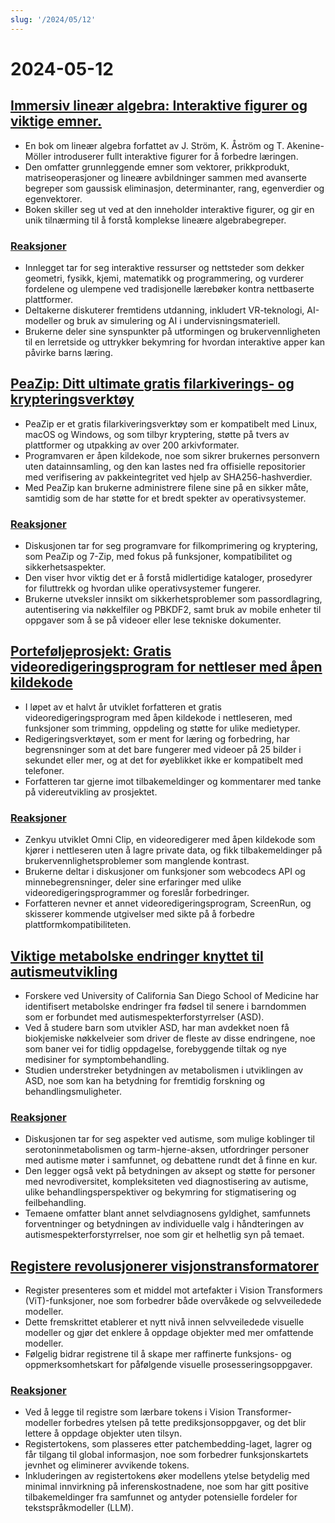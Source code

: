 ```yaml
---
slug: '/2024/05/12'
---
```


# 2024-05-12

## [Immersiv lineær algebra: Interaktive figurer og viktige emner.](http://immersivemath.com/ila/index.html)

- En bok om lineær algebra forfattet av J. Ström, K. Åström og T. Akenine-Möller introduserer fullt interaktive figurer for å forbedre læringen.
- Den omfatter grunnleggende emner som vektorer, prikkprodukt, matriseoperasjoner og lineære avbildninger sammen med avanserte begreper som gaussisk eliminasjon, determinanter, rang, egenverdier og egenvektorer.
- Boken skiller seg ut ved at den inneholder interaktive figurer, og gir en unik tilnærming til å forstå komplekse lineære algebrabegreper.

### [Reaksjoner](https://news.ycombinator.com/item?id=40329388)

- Innlegget tar for seg interaktive ressurser og nettsteder som dekker geometri, fysikk, kjemi, matematikk og programmering, og vurderer fordelene og ulempene ved tradisjonelle lærebøker kontra nettbaserte plattformer.
- Deltakerne diskuterer fremtidens utdanning, inkludert VR-teknologi, AI-modeller og bruk av simulering og AI i undervisningsmateriell.
- Brukerne deler sine synspunkter på utformingen og brukervennligheten til en lerretside og uttrykker bekymring for hvordan interaktive apper kan påvirke barns læring.

## [PeaZip: Ditt ultimate gratis filarkiverings- og krypteringsverktøy](https://peazip.github.io/)

- PeaZip er et gratis filarkiveringsverktøy som er kompatibelt med Linux, macOS og Windows, og som tilbyr kryptering, støtte på tvers av plattformer og utpakking av over 200 arkivformater.
- Programvaren er åpen kildekode, noe som sikrer brukernes personvern uten datainnsamling, og den kan lastes ned fra offisielle repositorier med verifisering av pakkeintegritet ved hjelp av SHA256-hashverdier.
- Med PeaZip kan brukerne administrere filene sine på en sikker måte, samtidig som de har støtte for et bredt spekter av operativsystemer.

### [Reaksjoner](https://news.ycombinator.com/item?id=40327631)

- Diskusjonen tar for seg programvare for filkomprimering og kryptering, som PeaZip og 7-Zip, med fokus på funksjoner, kompatibilitet og sikkerhetsaspekter.
- Den viser hvor viktig det er å forstå midlertidige kataloger, prosedyrer for filuttrekk og hvordan ulike operativsystemer fungerer.
- Brukerne utveksler innsikt om sikkerhetsproblemer som passordlagring, autentisering via nøkkelfiler og PBKDF2, samt bruk av mobile enheter til oppgaver som å se på videoer eller lese tekniske dokumenter.

## [Porteføljeprosjekt: Gratis videoredigeringsprogram for nettleser med åpen kildekode](https://news.ycombinator.com/item?id=40331968)

- I løpet av et halvt år utviklet forfatteren et gratis videoredigeringsprogram med åpen kildekode i nettleseren, med funksjoner som trimming, oppdeling og støtte for ulike medietyper.
- Redigeringsverktøyet, som er ment for læring og forbedring, har begrensninger som at det bare fungerer med videoer på 25 bilder i sekundet eller mer, og at det for øyeblikket ikke er kompatibelt med telefoner.
- Forfatteren tar gjerne imot tilbakemeldinger og kommentarer med tanke på videreutvikling av prosjektet.

### [Reaksjoner](https://news.ycombinator.com/item?id=40331968)

- Zenkyu utviklet Omni Clip, en videoredigerer med åpen kildekode som kjører i nettleseren uten å lagre private data, og fikk tilbakemeldinger på brukervennlighetsproblemer som manglende kontrast.
- Brukerne deltar i diskusjoner om funksjoner som webcodecs API og minnebegrensninger, deler sine erfaringer med ulike videoredigeringsprogrammer og foreslår forbedringer.
- Forfatteren nevner et annet videoredigeringsprogram, ScreenRun, og skisserer kommende utgivelser med sikte på å forbedre plattformkompatibiliteten.

## [Viktige metabolske endringer knyttet til autismeutvikling](https://medicalxpress.com/news/2024-05-metabolism-autism-reveals-developmental.html)

- Forskere ved University of California San Diego School of Medicine har identifisert metabolske endringer fra fødsel til senere i barndommen som er forbundet med autismespekterforstyrrelser (ASD).
- Ved å studere barn som utvikler ASD, har man avdekket noen få biokjemiske nøkkelveier som driver de fleste av disse endringene, noe som baner vei for tidlig oppdagelse, forebyggende tiltak og nye medisiner for symptombehandling.
- Studien understreker betydningen av metabolismen i utviklingen av ASD, noe som kan ha betydning for fremtidig forskning og behandlingsmuligheter.

### [Reaksjoner](https://news.ycombinator.com/item?id=40328616)

- Diskusjonen tar for seg aspekter ved autisme, som mulige koblinger til serotoninmetabolismen og tarm-hjerne-aksen, utfordringer personer med autisme møter i samfunnet, og debattene rundt det å finne en kur.
- Den legger også vekt på betydningen av aksept og støtte for personer med nevrodiversitet, kompleksiteten ved diagnostisering av autisme, ulike behandlingsperspektiver og bekymring for stigmatisering og feilbehandling.
- Temaene omfatter blant annet selvdiagnosens gyldighet, samfunnets forventninger og betydningen av individuelle valg i håndteringen av autismespekterforstyrrelser, noe som gir et helhetlig syn på temaet.

## [Registere revolusjonerer visjonstransformatorer](https://openreview.net/forum?id=2dnO3LLiJ1)

- Register presenteres som et middel mot artefakter i Vision Transformers (ViT)-funksjoner, noe som forbedrer både overvåkede og selvveiledede modeller.
- Dette fremskrittet etablerer et nytt nivå innen selvveiledede visuelle modeller og gjør det enklere å oppdage objekter med mer omfattende modeller.
- Følgelig bidrar registrene til å skape mer raffinerte funksjons- og oppmerksomhetskart for påfølgende visuelle prosesseringsoppgaver.

### [Reaksjoner](https://news.ycombinator.com/item?id=40329675)

- Ved å legge til registre som lærbare tokens i Vision Transformer-modeller forbedres ytelsen på tette prediksjonsoppgaver, og det blir lettere å oppdage objekter uten tilsyn.
- Registertokens, som plasseres etter patchembedding-laget, lagrer og får tilgang til global informasjon, noe som forbedrer funksjonskartets jevnhet og eliminerer avvikende tokens.
- Inkluderingen av registertokens øker modellens ytelse betydelig med minimal innvirkning på inferenskostnadene, noe som har gitt positive tilbakemeldinger fra samfunnet og antyder potensielle fordeler for tekstspråkmodeller (LLM).

<head>
  <meta property="og:title" content="Immersiv lineær algebra: Interaktive figurer og viktige emner." />
  <meta property="og:type" content="website" />
  <meta property="og:image" content="https://og.cho.sh/api/og/?title=Immersiv%20line%C3%A6r%20algebra%3A%20Interaktive%20figurer%20og%20viktige%20emner.&subheading=s%C3%B8ndag%2012.%20mai%202024%3A%20Sammendrag%20av%20Hacker%20News" />
</head>
